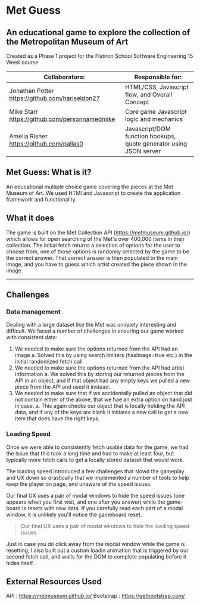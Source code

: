 # Met Guess
## An educational game to explore the collection of the Metropolitan Museum of Art
Created as a Phase 1 project for the Flatiron School Software Engineering 15 Week course

| Collaborators: | Responsible for: | 
| ------ | ----- |
| Jonathan Potter https://github.com/hariseldon27 |HTML/CSS, Javascript flow, and Overall Concept | 
| Mike Starr https://github.com/personnamedmike | Core game Javascript logic and mechanics |
| Amelia Risner https://github.com/pallas0 | Javascript/DOM function hookups, quote generator using JSON server |

## Met Guess: What is it?

An educational multiple choice game covering the pieces at the Met Museum of Art.  We used HTMl and Javascript to create the application framework and functionality.

## What it does

The game is built on the Met Collection API (https://metmuseum.github.io/) which allows for open searching of the Met's over 400,000 items in their collection.  The initial fetch returns a selection of options for the user to choose from, one of those options is randomly selected by the game to be the correct answer.  That correct answer is then populated to the main image, and you have to guess which artist created the piece shown in the image.

---

## Challenges
### Data management
Dealing with a large dataset like the Met was uniquely interesting and difficult.  We faced a number of challenges in ensuring our game worked with consistent data:
1. We needed to make sure the options returned from the API had an image
    a. Solved this by using search limiters (hasImage=true etc.) in the initial randomized fetch call.
2. We needed to make sure the options returned from the API had artist information
    a.  We solved this by storing our returned pieces from the API in an object, and if that object had any empty keys we pulled a new piece from the API and used it instead.
3. We needed to make sure that if we accidentally pulled an object that did not contain either of the above, that we hae an extra option on hand just in case.
    a.  This again checks our object that is locally holding the API data, and if any of the keys are blank it initiates a new call to get a new item that does have the right keys.

### Loading Speed
Once we were able to consistently fetch usable data for the game, we had the issue that this took a long time and had to make at least four, but typically more fetch calls to get a locally stored dataset that would work.  

The loading speed introduced a few challenges that slowd the gameplay and UX down so drastically that we implemented a number of tools to help keep the player on page, and unaware of the speed issues.  

Our final UX uses a pair of modal windows to hide the speed issues (one appears when you first visit, and one after you answer) while the game-board is resets with new data.  If you carefully read each part of a modal window, it is unlikely you'll notice the gameboard reset.

> Our final UX uses a pair of modal windows to hide the loading speed issues

Just in case you do click away from the modal window while the game is resetting, I also built out a custom loadin animation that is triggered by our second fetch call, and waits for the DOM to complete populating before it hides itself.  


## External Resources Used
API : https://metmuseum.github.io/
Bootstrap : https://getbootstrap.com/